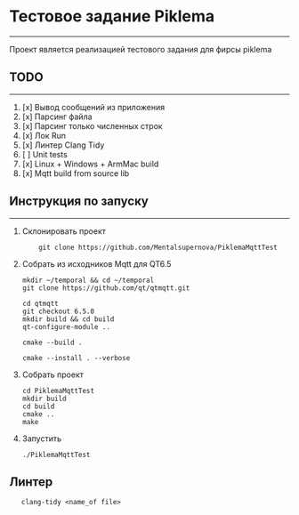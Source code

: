 # Тестовое задание Piklema
____
Проект является реализацией тестового задания для фирсы piklema

## TODO
____
1. [x] Вывод сообщений из приложения
2. [x] Парсинг файла
3. [x] Парсинг только численных строк
4. [x] Лок Run
5. [x] Линтер Clang Tidy
6. [ ] Unit tests
7. [x] Linux + Windows + ArmMac build
8. [x] Mqtt build from source lib

## Инструкция по запуску

___

1. Склонировать проект
    ```
        git clone https://github.com/Mentalsupernova/PiklemaMqttTest
    ```
2. Собрать из исходников Mqtt для QT6.5
    ```
   mkdir ~/temporal && cd ~/temporal
   git clone https://github.com/qt/qtmqtt.git

   cd qtmqtt
   git checkout 6.5.0
   mkdir build && cd build
   qt-configure-module ..
   
   cmake --build .

   cmake --install . --verbose
   ```
3. Собрать проект
   ```
   cd PiklemaMqttTest
   mkdir build
   cd build
   cmake ..
   make 
   ```
4. Запустить
    ``` 
   ./PiklemaMqttTest 
   ```

## Линтер
```
   clang-tidy <name_of file>
```

